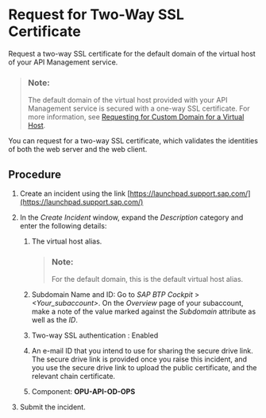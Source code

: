 <!-- loio9faf7cee8dc042569e6d539dc4879bf0 -->

# Request for Two-Way SSL Certificate

Request a two-way SSL certificate for the default domain of the virtual host of your API Management service.

> ### Note:  
> The default domain of the virtual host provided with your API Management service is secured with a one-way SSL certificate. For more information, see [Requesting for Custom Domain for a Virtual Host](requesting-for-custom-domain-for-a-virtual-host-6b9e5a3.md).

You can request for a two-way SSL certificate, which validates the identities of both the web server and the web client.



<a name="loio9faf7cee8dc042569e6d539dc4879bf0__section_mbk_544_1kb"/>

## Procedure

1.  Create an incident using the link [https://launchpad.support.sap.com/](https://launchpad.support.sap.com/)
2.  In the *Create Incident* window, expand the *Description* category and enter the following details:
    1.  The virtual host alias.

        > ### Note:  
        > For the default domain, this is the default virtual host alias.

    2.  Subdomain Name and ID: Go to *SAP BTP Cockpit* \> *<Your\_subaccount\>*. On the *Overview* page of your subaccount, make a note of the value marked against the *Subdomain* attribute as well as the *ID*.
    3.  Two-way SSL authentication : Enabled
    4.  An e-mail ID that you intend to use for sharing the secure drive link. The secure drive link is provided once you raise this incident, and you use the secure drive link to upload the public certificate, and the relevant chain certificate.
    5.  Component: **OPU-API-OD-OPS**

3.  Submit the incident.

